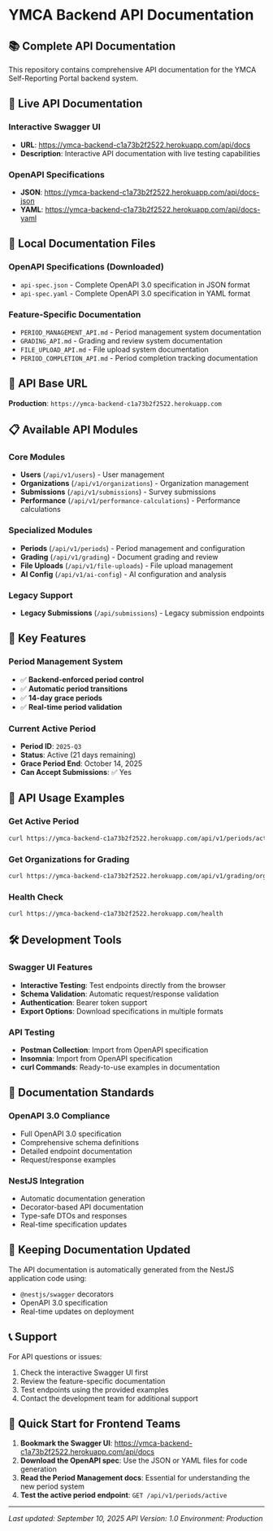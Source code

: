 # YMCA Backend API Documentation

## 📚 Complete API Documentation

This repository contains comprehensive API documentation for the YMCA Self-Reporting Portal backend system.

## 🚀 Live API Documentation

### Interactive Swagger UI
- **URL**: https://ymca-backend-c1a73b2f2522.herokuapp.com/api/docs
- **Description**: Interactive API documentation with live testing capabilities

### OpenAPI Specifications
- **JSON**: https://ymca-backend-c1a73b2f2522.herokuapp.com/api/docs-json
- **YAML**: https://ymca-backend-c1a73b2f2522.herokuapp.com/api/docs-yaml

## 📁 Local Documentation Files

### OpenAPI Specifications (Downloaded)
- `api-spec.json` - Complete OpenAPI 3.0 specification in JSON format
- `api-spec.yaml` - Complete OpenAPI 3.0 specification in YAML format

### Feature-Specific Documentation
- `PERIOD_MANAGEMENT_API.md` - Period management system documentation
- `GRADING_API.md` - Grading and review system documentation
- `FILE_UPLOAD_API.md` - File upload system documentation
- `PERIOD_COMPLETION_API.md` - Period completion tracking documentation

## 🔗 API Base URL

**Production**: `https://ymca-backend-c1a73b2f2522.herokuapp.com`

## 📋 Available API Modules

### Core Modules
- **Users** (`/api/v1/users`) - User management
- **Organizations** (`/api/v1/organizations`) - Organization management
- **Submissions** (`/api/v1/submissions`) - Survey submissions
- **Performance** (`/api/v1/performance-calculations`) - Performance calculations

### Specialized Modules
- **Periods** (`/api/v1/periods`) - Period management and configuration
- **Grading** (`/api/v1/grading`) - Document grading and review
- **File Uploads** (`/api/v1/file-uploads`) - File upload management
- **AI Config** (`/api/v1/ai-config`) - AI configuration and analysis

### Legacy Support
- **Legacy Submissions** (`/api/submissions`) - Legacy submission endpoints

## 🎯 Key Features

### Period Management System
- ✅ **Backend-enforced period control**
- ✅ **Automatic period transitions**
- ✅ **14-day grace periods**
- ✅ **Real-time period validation**

### Current Active Period
- **Period ID**: `2025-Q3`
- **Status**: Active (21 days remaining)
- **Grace Period End**: October 14, 2025
- **Can Accept Submissions**: ✅ Yes

## 🔧 API Usage Examples

### Get Active Period
```bash
curl https://ymca-backend-c1a73b2f2522.herokuapp.com/api/v1/periods/active
```

### Get Organizations for Grading
```bash
curl https://ymca-backend-c1a73b2f2522.herokuapp.com/api/v1/grading/organizations
```

### Health Check
```bash
curl https://ymca-backend-c1a73b2f2522.herokuapp.com/health
```

## 🛠️ Development Tools

### Swagger UI Features
- **Interactive Testing**: Test endpoints directly from the browser
- **Schema Validation**: Automatic request/response validation
- **Authentication**: Bearer token support
- **Export Options**: Download specifications in multiple formats

### API Testing
- **Postman Collection**: Import from OpenAPI specification
- **Insomnia**: Import from OpenAPI specification
- **curl Commands**: Ready-to-use examples in documentation

## 📖 Documentation Standards

### OpenAPI 3.0 Compliance
- Full OpenAPI 3.0 specification
- Comprehensive schema definitions
- Detailed endpoint documentation
- Request/response examples

### NestJS Integration
- Automatic documentation generation
- Decorator-based API documentation
- Type-safe DTOs and responses
- Real-time specification updates

## 🔄 Keeping Documentation Updated

The API documentation is automatically generated from the NestJS application code using:
- `@nestjs/swagger` decorators
- OpenAPI 3.0 specification
- Real-time updates on deployment

## 📞 Support

For API questions or issues:
1. Check the interactive Swagger UI first
2. Review the feature-specific documentation
3. Test endpoints using the provided examples
4. Contact the development team for additional support

## 🚀 Quick Start for Frontend Teams

1. **Bookmark the Swagger UI**: https://ymca-backend-c1a73b2f2522.herokuapp.com/api/docs
2. **Download the OpenAPI spec**: Use the JSON or YAML files for code generation
3. **Read the Period Management docs**: Essential for understanding the new period system
4. **Test the active period endpoint**: `GET /api/v1/periods/active`

---

*Last updated: September 10, 2025*
*API Version: 1.0*
*Environment: Production*
